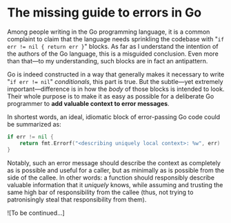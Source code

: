 # The missing guide to errors in Go

Among people writing in the Go programming language,
it is a common complaint to claim that the language needs sprinkling the codebase with 
"`if err != nil { return err }`" blocks.
As far as I understand the intention of the authors of the Go language,
this is a misguided conclusion.
Even more than that—to my understanding, 
such blocks are in fact an antipattern.

Go is indeed constructed in a way that generally makes it necessary
to write "`if err != nil`" _conditionals_, this part is true.
But the subtle—yet extremely important—difference is in how the
_body_ of those blocks is intended to look.
Their whole purpose is to make it as easy as possible
for a deliberate Go programmer to
**add valuable context to error messages**.

In shortest words, an ideal, idiomatic block of error-passing Go code could be summarized as:

```go
if err != nil {
	return fmt.Errorf("<describing uniquely local context>: %w", err)
}
```

Notably, such an error message should describe the context as completely
as is possible and useful for a caller, but as minimally as is possible
from the side of the callee. In other words: a function should
responsibly describe valuable information that it _uniquely_ knows,
while assuming and trusting the same high bar of responsibility from the callee
(thus, not trying to patronisingly steal that responsibility from them).

![To be continued...]

